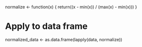 normalize <- function(x) {
  return((x - min(x)) / (max(x) - min(x)))
}

# Apply to data frame
normalized_data <- as.data.frame(lapply(data, normalize))
